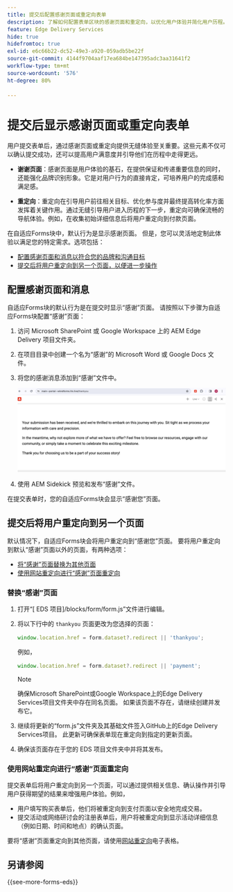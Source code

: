 ```yaml
---
title: 提交后配置感谢页面或重定向表单
description: 了解如何配置表单区块的感谢页面和重定向，以优化用户体验并简化用户历程。
feature: Edge Delivery Services
hide: true
hidefromtoc: true
exl-id: e6c66b22-dc52-49e3-a920-059adb5be22f
source-git-commit: 4144f9704aaf17ea684be147395adc3aa31641f2
workflow-type: tm+mt
source-wordcount: '576'
ht-degree: 80%

---
```


# 提交后显示感谢页面或重定向表单

用户提交表单后，通过感谢页面或重定向提供无缝体验至关重要。这些元素不仅可以确认提交成功，还可以提高用户满意度并引导他们在历程中走得更远。

* **谢谢页面**：感谢页面是用户体验的基石，在提供保证和传递重要信息的同时，还能强化品牌识别形象。它是对用户行为的直接肯定，可培养用户的完成感和满足感。

* **重定向**：重定向在引导用户前往相关目标、优化参与度并最终提高转化率方面发挥着关键作用。通过无缝引导用户进入历程的下一步，重定向可确保流畅的导航体验。例如，在收集初始详细信息后将用户重定向到付款页面。

在自适应Forms块中，默认行为是显示感谢页面。 但是，您可以灵活地定制此体验以满足您的特定需求。选项包括：

* [配置感谢页面和消息以符合您的品牌和沟通目标](#configuring-the-thank-you-page-and-message)
* [提交后将用户重定向到另一个页面，以便进一步操作](#redirect-users-to-another-page-post-submission)

## 配置感谢页面和消息

自适应Forms块的默认行为是在提交时显示“感谢”页面。 请按照以下步骤为自适应Forms块配置“感谢”页面：

1. 访问 Microsoft SharePoint 或 Google Workspace 上的 AEM Edge Delivery 项目文件夹。
1. 在项目目录中创建一个名为“感谢”的 Microsoft Word 或 Google Docs 文件。
1. 将您的感谢消息添加到“感谢”文件中。</br>

   ![感谢页面示例](/help/edge/assets/sample-thankyou-page.png)

1. 使用 AEM Sidekick 预览和发布“感谢”文件。

在提交表单时，您的自适应Forms块会显示“感谢您”页面。

## 提交后将用户重定向到另一个页面

默认情况下，自适应Forms块会将用户重定向到“感谢您”页面。 要将用户重定向到默认“感谢”页面以外的页面，有两种选项：

* [将“感谢”页面替换为其他页面](#replace-the-existing-thankyou-page)
* [使用网站重定向进行“感谢”页面重定向](#use-website-redirects-for-thankyou-page-redirection)

### 替换“感谢”页面

1. 打开“[ EDS 项目]/blocks/form/form.js”文件进行编辑。
1. 将以下行中的 `thankyou` 页面更改为您选择的页面：

   ```JavaScript
   window.location.href = form.dataset?.redirect || 'thankyou';
   ```

   例如，

   ```JavaScript
   window.location.href = form.dataset?.redirect || 'payment';
   ```

   >[!NOTE]
   >
   > 确保Microsoft SharePoint或Google Workspace上的Edge Delivery Services项目文件夹中存在同名页面。 如果该页面不存在，请继续创建并发布它。

1. 继续将更新的“form.js”文件夹及其基础文件签入GitHub上的Edge Delivery Services项目。 此更新可确保表单现在重定向到指定的更新页面。

1. 确保该页面存在于您的 EDS 项目文件夹中并将其发布。


### 使用网站重定向进行“感谢”页面重定向

提交表单后将用户重定向到另一个页面，可以通过提供相关信息、确认操作并引导用户获得期望的结果来增强用户体验。例如，

* 用户填写购买表单后，他们将被重定向到支付页面以安全地完成交易。
* 提交活动或网络研讨会的注册表单后，用户将被重定向到显示活动详细信息（例如日期、时间和地点）的确认页面。

要将“感谢”页面重定向到其他页面，请使用[网站重定向](https://www.aem.live/docs/redirects)电子表格。


## 另请参阅

{{see-more-forms-eds}}